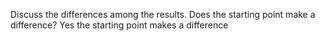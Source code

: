 Discuss the differences among the results. Does the starting point make a difference?
Yes the starting point makes a difference
